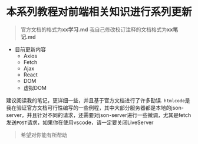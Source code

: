# 本系列教程对前端相关知识进行系列更新

>官方文档的格式为**xx学习.md**
>我自己修改校订注释的文档格式为**xx笔记.md**

- 目前更新内容
  - Axios
  - Fetch
  - Ajax
  - React
  - DOM
  - 虚拟DOM

建议阅读我的笔记，更详细一些，并且基于官方文档进行了许多勘误.
`htmlcode`是我在验证官方文档可行性编写的一些例程，其中大部分服务器都是本地的json-server，并且针对不同的请求，还需要对json-server进行一些微调，尤其是fetch发送`POST`请求，如果你在使用vscode，请一定要关闭LiveServer

>希望对你能有所帮助